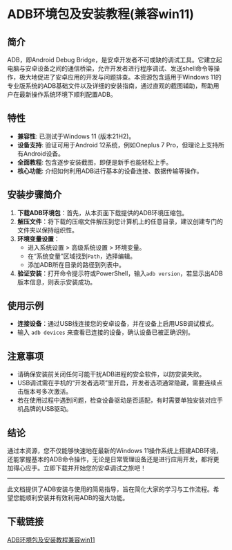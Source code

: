 # ADB环境包及安装教程(兼容win11)

## 简介

ADB，即Android Debug Bridge，是安卓开发者不可或缺的调试工具。它建立起电脑与安卓设备之间的通信桥梁，允许开发者进行程序调试、发送shell命令等操作，极大地促进了安卓应用的开发与问题排查。本资源包含适用于Windows 11的专业版系统的ADB基础文件以及详细的安装指南，通过直观的截图辅助，帮助用户在最新操作系统环境下顺利配置ADB。

## 特性

- **兼容性**: 已测试于Windows 11 (版本21H2)。
- **设备支持**: 验证可用于Android 12系统，例如Oneplus 7 Pro，但理论上支持所有Android设备。
- **全面教程**: 包含逐步安装截图，即便是新手也能轻松上手。
- **核心功能**: 介绍如何利用ADB进行基本的设备连接、数据传输等操作。

## 安装步骤简介

1. **下载ADB环境包**：首先，从本页面下载提供的ADB环境压缩包。
2. **解压文件**：将下载的压缩文件解压到您计算机上的任意目录，建议创建专门的文件夹以保持组织性。
3. **环境变量设置**：
   - 进入系统设置 > 高级系统设置 > 环境变量。
   - 在“系统变量”区域找到`Path`，选择编辑。
   - 添加ADB所在目录的路径到列表中。
4. **验证安装**：打开命令提示符或PowerShell，输入`adb version`，若显示出ADB版本信息，则表示安装成功。

## 使用示例

- **连接设备**：通过USB线连接您的安卓设备，并在设备上启用USB调试模式。
- 输入 `adb devices` 来查看已连接的设备，确认设备已被正确识别。

## 注意事项

- 请确保安装前关闭任何可能干扰ADB进程的安全软件，以防安装失败。
- USB调试需在手机的“开发者选项”里开启，开发者选项通常隐藏，需要连续点击版本号多次激活。
- 若在使用过程中遇到问题，检查设备驱动是否适配，有时需要单独安装对应手机品牌的USB驱动。

## 结论

通过本资源，您不仅能够快速地在最新的Windows 11操作系统上搭建ADB环境，还能掌握基本的ADB命令操作，无论是日常管理设备还是进行应用开发，都将更加得心应手。立即下载并开始您的安卓调试之旅吧！

---

此文档提供了ADB安装与使用的简易指导，旨在简化大家的学习与工作流程。希望您能顺利安装并有效利用ADB的强大功能。

## 下载链接

[ADB环境包及安装教程兼容win11](https://pan.quark.cn/s/98ce74bf78d7)